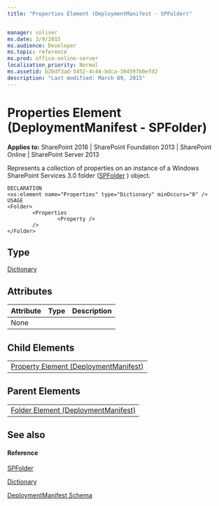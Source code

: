 ```yaml
---
title: "Properties Element (DeploymentManifest - SPFolder)"


manager: soliver
ms.date: 3/9/2015
ms.audience: Developer
ms.topic: reference
ms.prod: office-online-server
localization_priority: Normal
ms.assetid: b2bdf3ad-5452-4c44-bdca-304597b0efd2
description: "Last modified: March 09, 2015"
---
```


# Properties Element (DeploymentManifest - SPFolder)

 
  
 **Applies to:** SharePoint 2016 | SharePoint Foundation 2013 | SharePoint Online | SharePoint Server 2013 
  
Represents a collection of properties on an instance of a Windows SharePoint Services 3.0 folder ([SPFolder](https://msdn.microsoft.com/library/Microsoft.SharePoint.SPFolder.aspx) ) object. 
  
```
DECLARATION
<xs:element name="Properties" type="Dictionary" minOccurs="0" />
USAGE
<Folder>
        <Properties
                <Property />
        />
</Folder>

```

## Type

[Dictionary](https://msdn.microsoft.com/library/System.Collections.Generic.Dictionary.aspx)
  
## Attributes

|**Attribute**|**Type**|**Description**|
|:-----|:-----|:-----|
|None  <br/> |||
   
## Child Elements

||
|:-----|
|[Property Element (DeploymentManifest)](property-element-deploymentmanifest.md)|
   
## Parent Elements

||
|:-----|
|[Folder Element (DeploymentManifest)](folder-element-deploymentmanifest.md)|
   
## See also

#### Reference

[SPFolder](https://msdn.microsoft.com/library/Microsoft.SharePoint.SPFolder.aspx)
  
[Dictionary](https://msdn.microsoft.com/library/System.Collections.Generic.Dictionary.aspx)


[DeploymentManifest Schema](deploymentmanifest-schema.md)

